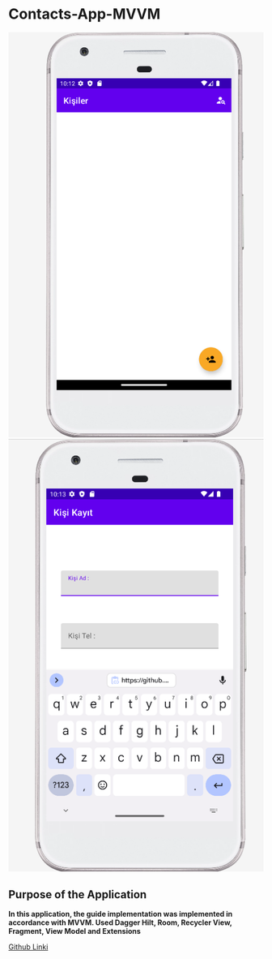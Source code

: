 # Contacts-App-MVVM

![main screen](https://github.com/ferhatseker180/Contacts-App-MVVM/blob/master/app/src/main/res/drawable/mainscreen.PNG)
![add screen](https://github.com/ferhatseker180/Contacts-App-MVVM/blob/master/app/src/main/res/drawable/add.PNG)

## Purpose of the Application
**In this application, the guide implementation was implemented in accordance with MVVM. Used Dagger Hilt, Room, Recycler View, Fragment, View Model and Extensions**

[Github Linki](https://github.com/ferhatseker180/Contacts-App-MVVM)

